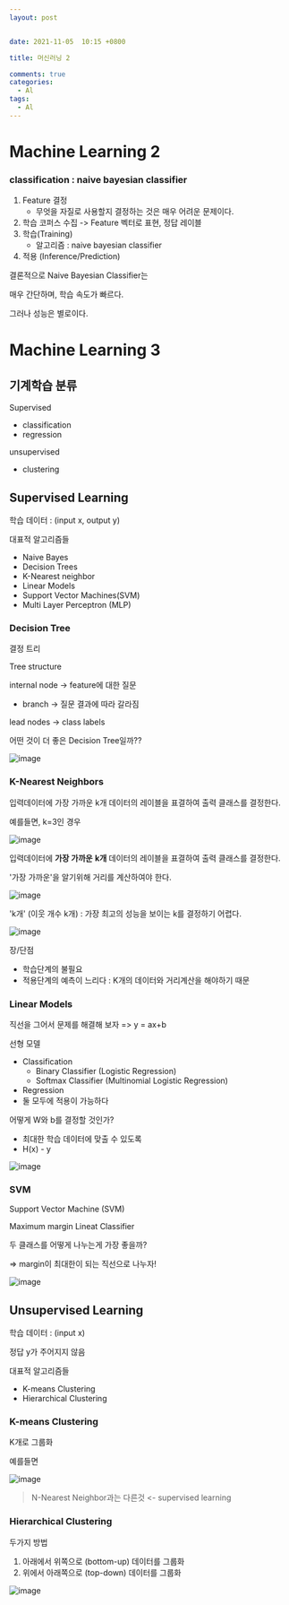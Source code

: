 ```yaml
---
layout: post


date: 2021-11-05  10:15 +0800

title: 머신러닝 2

comments: true
categories: 
  - Al
tags: 
  - Al
---
```




# Machine Learning 2



### classification : naive bayesian classifier

1. Feature 결정
   - 무엇을 자질로 사용할지 결정하는 것은 매우 어려운 문제이다. 
2. 학습 코퍼스 수집 -> Feature 벡터로 표현, 정답 레이블
3. 학습(Training)
   - 알고리즘 : naive bayesian classifier
4. 적용 (Inference/Prediction)



결론적으로 Naive Bayesian Classifier는

매우 간단하며, 학습 속도가 빠르다. 

그러나 성능은 별로이다. 



# Machine Learning 3



## 기계학습 분류

Supervised

- classification
- regression



unsupervised

- clustering



## Supervised Learning

학습 데이터 : (input x, output y)



대표적 알고리즘들

- Naive Bayes
- Decision Trees
- K-Nearest neighbor
- Linear Models
- Support Vector Machines(SVM)
- Multi Layer Perceptron (MLP)



### Decision Tree

결정 트리 

Tree structure

internal node -> feature에  대한 질문

- branch -> 질문 결과에 따라 갈라짐

lead nodes -> class labels



어떤 것이 더 좋은 Decision Tree일까??

![image](https://user-images.githubusercontent.com/49177223/140464638-bcddcdd3-2349-41ba-9679-601fe72eb57c.png)





### K-Nearest Neighbors

입력데이터에 가장 가까운 k개 데이터의 레이블을 표결하여 출력 클래스를 결정한다. 



예를들면, k=3인 경우

![image](https://user-images.githubusercontent.com/49177223/140464787-9a67d1a7-84e7-4a86-b2fe-904ce165efeb.png)

입력데이터에 **가장 가까운** **k개** 데이터의 레이블을 표결하여 출력 클래스를 결정한다. 



'가장 가까운'을 알기위해 거리를 계산하여야 한다. 

![image](https://user-images.githubusercontent.com/49177223/140464932-f16ea236-0b2f-4e5f-8a21-c36b06f91276.png)

'k개' (이웃 개수  k개) : 가장 최고의 성능을 보이는 k를 결정하기 어렵다. 

![image](https://user-images.githubusercontent.com/49177223/140465013-7f3ee3b8-daae-4d27-90db-586515501345.png)



장/단점

- 학습단계의 불필요
- 적용단계의 예측이 느리다 : K개의 데이터와 거리계산을 해야하기 때문



### Linear Models

직선을 그어서 문제를 해결해 보자 => y = ax+b

선형 모델

- Classification
  - Binary Classifier (Logistic Regression)
  - Softmax Classifier (Multinomial Logistic Regression)
- Regression
- 둘 모두에 적용이 가능하다





어떻게 W와 b를 결정할 것인가?

- 최대한 학습 데이터에 맞출 수 있도록
- H(x) - y

![image](https://user-images.githubusercontent.com/49177223/140465848-ec65aea9-0afd-4a09-ac79-14a66b918736.png)

### SVM

Support Vector Machine (SVM)

Maximum margin Lineat Classifier

 

두 클래스를 어떻게 나누는게 가장 좋을까?

=> margin이 최대한이 되는 직선으로 나누자!

![image](https://user-images.githubusercontent.com/49177223/140465227-e6c92537-a282-4d04-89b6-dd5750f95ada.png)



## Unsupervised Learning 

학습 데이터 : (input x)

정답 y가 주어지지 않음



대표적 알고리즘들

- K-means Clustering
- Hierarchical Clustering



### K-means Clustering

K개로 그룹화



예를들면

![image](https://user-images.githubusercontent.com/49177223/140465673-30323833-3c2f-4ddc-8bb0-1644e3020faa.png)

> N-Nearest Neighbor과는 다른것 <- supervised learning



### Hierarchical Clustering

두가지 방법

1. 아래에서 위쪽으로 (bottom-up) 데이터를 그룹화
2. 위에서 아래쪽으로 (top-down) 데이터를 그룹화



![image](https://user-images.githubusercontent.com/49177223/140465775-fbe6e04b-3243-4b9c-b01d-6e1d22cb1f47.png)







